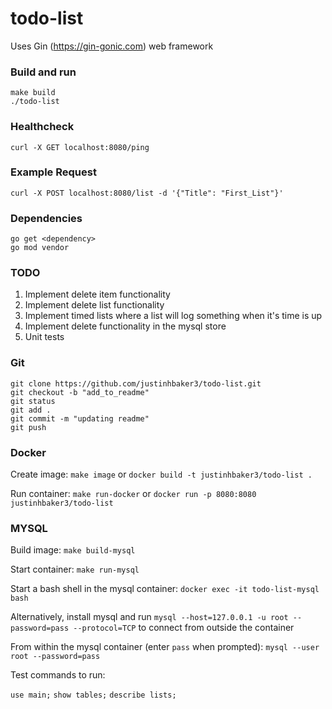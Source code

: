 # todo-list

Uses Gin (https://gin-gonic.com) web framework

### Build and run
```
make build
./todo-list
```

### Healthcheck
```
curl -X GET localhost:8080/ping
```

### Example Request
```
curl -X POST localhost:8080/list -d '{"Title": "First_List"}'
```

### Dependencies
```
go get <dependency>
go mod vendor
```

### TODO
1. Implement delete item functionality
2. Implement delete list functionality
3. Implement timed lists where a list will log something when it's
time is up
4. Implement delete functionality in the mysql store
5. Unit tests

### Git
```
git clone https://github.com/justinhbaker3/todo-list.git
git checkout -b "add_to_readme"
git status
git add .
git commit -m "updating readme"
git push
```

### Docker
Create image:
`make image` or `docker build -t justinhbaker3/todo-list .`

Run container:
`make run-docker` or `docker run -p 8080:8080 justinhbaker3/todo-list`

### MYSQL
Build image:
`make build-mysql`

Start container:
`make run-mysql`

Start a bash shell in the mysql container:
`docker exec -it todo-list-mysql bash`

Alternatively, install mysql and run
`mysql --host=127.0.0.1 -u root --password=pass --protocol=TCP` to connect from outside the container

From within the mysql container (enter `pass` when prompted):
`mysql --user root --password=pass`

Test commands to run:

`use main;`
`show tables;`
`describe lists;`
